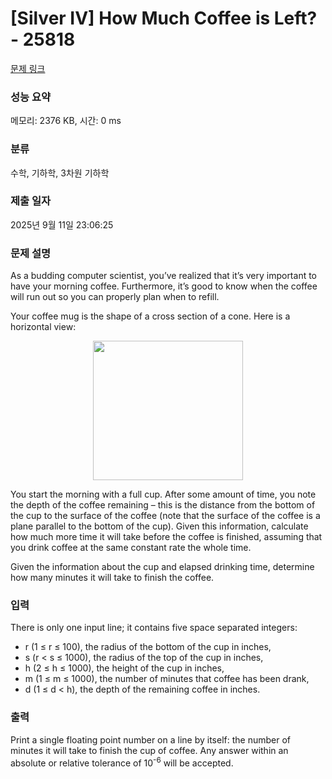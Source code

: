 # [Silver IV] How Much Coffee is Left? - 25818 

[문제 링크](https://www.acmicpc.net/problem/25818) 

### 성능 요약

메모리: 2376 KB, 시간: 0 ms

### 분류

수학, 기하학, 3차원 기하학

### 제출 일자

2025년 9월 11일 23:06:25

### 문제 설명

<p>As a budding computer scientist, you’ve realized that it’s very important to have your morning coffee. Furthermore, it’s good to know when the coffee will run out so you can properly plan when to refill.</p>

<p>Your coffee mug is the shape of a cross section of a cone. Here is a horizontal view:</p>

<p style="text-align: center;"><img alt="" src="https://upload.acmicpc.net/8cced1c5-892a-4a23-ad6c-2e66ef09baf3/-/preview/" style="width: 240px; height: 223px;"></p>

<p>You start the morning with a full cup. After some amount of time, you note the depth of the coffee remaining – this is the distance from the bottom of the cup to the surface of the coffee (note that the surface of the coffee is a plane parallel to the bottom of the cup). Given this information, calculate how much more time it will take before the coffee is finished, assuming that you drink coffee at the same constant rate the whole time.</p>

<p>Given the information about the cup and elapsed drinking time, determine how many minutes it will take to finish the coffee.</p>

### 입력 

 <p>There is only one input line; it contains five space separated integers:</p>

<ul>
	<li>r (1 ≤ r ≤ 100), the radius of the bottom of the cup in inches,</li>
	<li>s (r < s ≤ 1000), the radius of the top of the cup in inches,</li>
	<li>h (2 ≤ h ≤ 1000), the height of the cup in inches,</li>
	<li>m (1 ≤ m ≤ 1000), the number of minutes that coffee has been drank,</li>
	<li>d (1 ≤ d < h), the depth of the remaining coffee in inches.</li>
</ul>

### 출력 

 <p>Print a single floating point number on a line by itself: the number of minutes it will take to finish the cup of coffee. Any answer within an absolute or relative tolerance of 10<sup>-6</sup> will be accepted.</p>

